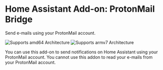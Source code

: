 # Home Assistant Add-on: ProtonMail Bridge

Send e-mails using your ProtonMail account.

![Supports amd64 Architecture][amd64-shield] ![Supports armv7 Architecture][armv7-shield]

You can use this add-on to send notifications on Home Assistant using your
ProtonMail account. You cannot use this addon to read your e-mails from
your ProtonMail account.

[amd64-shield]: https://img.shields.io/badge/amd64-yes-green.svg
[armv7-shield]: https://img.shields.io/badge/armv7-yes-green.svg
